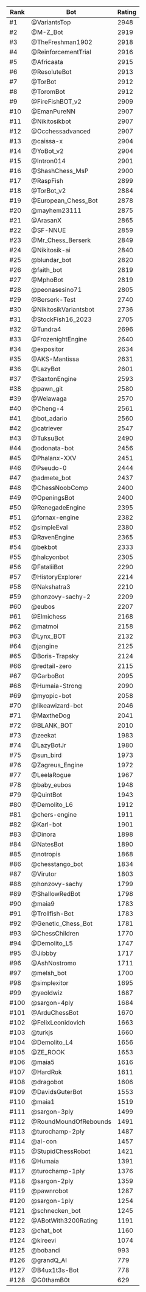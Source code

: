 Rank|Bot|Rating
---|---|---
#1|@VariantsTop|2948
#2|@M-Z_Bot|2919
#3|@TheFreshman1902|2918
#4|@ReinforcementTrial|2916
#5|@Africaata|2915
#6|@ResoluteBot|2913
#7|@TorBot|2912
#8|@ToromBot|2912
#9|@FireFishBOT_v2|2909
#10|@EmanPureNN|2907
#11|@Nikitosikbot|2907
#12|@Occhessadvanced|2907
#13|@caissa-x|2904
#14|@YoBot_v2|2904
#15|@Intron014|2901
#16|@ShashChess_MsP|2900
#17|@RaspFish|2899
#18|@TorBot_v2|2884
#19|@European_Chess_Bot|2878
#20|@mayhem23111|2875
#21|@ArasanX|2865
#22|@SF-NNUE|2859
#23|@Mr_Chess_Berserk|2849
#24|@Nikitosik-ai|2840
#25|@blundar_bot|2820
#26|@faith_bot|2819
#27|@MphoBot|2819
#28|@peonasesino71|2805
#29|@Berserk-Test|2740
#30|@NikitosikVariantsbot|2736
#31|@StockFish16_2023|2705
#32|@Tundra4|2696
#33|@FrozenightEngine|2640
#34|@expositor|2634
#35|@AKS-Mantissa|2631
#36|@LazyBot|2601
#37|@SaxtonEngine|2593
#38|@pawn_git|2580
#39|@Weiawaga|2570
#40|@Cheng-4|2561
#41|@bot_adario|2560
#42|@catriever|2547
#43|@TuksuBot|2490
#44|@odonata-bot|2456
#45|@Phalanx-XXV|2451
#46|@Pseudo-0|2444
#47|@admete_bot|2437
#48|@ChessNoobComp|2400
#49|@OpeningsBot|2400
#50|@RenegadeEngine|2395
#51|@fornax-engine|2382
#52|@simpleEval|2380
#53|@RavenEngine|2365
#54|@bekbot|2333
#55|@halcyonbot|2305
#56|@FataliiBot|2290
#57|@HistoryExplorer|2214
#58|@Nakshatra3|2210
#59|@honzovy-sachy-2|2209
#60|@eubos|2207
#61|@Elmichess|2168
#62|@matmoi|2158
#63|@Lynx_BOT|2132
#64|@jangine|2125
#65|@Boris-Trapsky|2124
#66|@redtail-zero|2115
#67|@GarboBot|2095
#68|@Humaia-Strong|2090
#69|@myopic-bot|2058
#70|@likeawizard-bot|2046
#71|@MaxtheDog|2041
#72|@BLANK_BOT|2010
#73|@zeekat|1983
#74|@LazyBotJr|1980
#75|@sun_bird|1973
#76|@Zagreus_Engine|1972
#77|@LeelaRogue|1967
#78|@baby_eubos|1948
#79|@QuintBot|1943
#80|@Demolito_L6|1912
#81|@chers-engine|1911
#82|@Karl-bot|1901
#83|@Dinora|1898
#84|@NatesBot|1890
#85|@notropis|1868
#86|@chesstango_bot|1834
#87|@Virutor|1803
#88|@honzovy-sachy|1799
#89|@ShallowRedBot|1798
#90|@maia9|1783
#91|@Trollfish-Bot|1783
#92|@Genetic_Chess_Bot|1781
#93|@ChessChildren|1770
#94|@Demolito_L5|1747
#95|@Jibbby|1717
#96|@AshNostromo|1711
#97|@melsh_bot|1700
#98|@simplexitor|1695
#99|@yeoldwiz|1687
#100|@sargon-4ply|1684
#101|@ArduChessBot|1670
#102|@FelixLeonidovich|1663
#103|@turkjs|1660
#104|@Demolito_L4|1656
#105|@ZE_ROOK|1653
#106|@maia5|1616
#107|@HardRok|1611
#108|@dragobot|1606
#109|@DavidsGuterBot|1553
#110|@maia1|1519
#111|@sargon-3ply|1499
#112|@RoundMoundOfRebounds|1491
#113|@turochamp-2ply|1487
#114|@ai-con|1457
#115|@StupidChessRobot|1421
#116|@Humaia|1391
#117|@turochamp-1ply|1376
#118|@sargon-2ply|1359
#119|@pawnrobot|1287
#120|@sargon-1ply|1254
#121|@schnecken_bot|1245
#122|@ABotWith3200Rating|1191
#123|@chat_bot|1160
#124|@kireevi|1074
#125|@bobandi|993
#126|@grandQ_AI|779
#127|@B4ux1t3s-Bot|778
#128|@G0thamB0t|629
